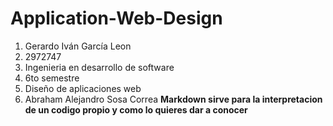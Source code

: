 # Application-Web-Design

1. Gerardo Iván García Leon
2.  2972747
3. Ingenieria en desarrollo de software
4. 6to semestre
5. Diseño de aplicaciones web
6. Abraham Alejandro Sosa Correa
**Markdown sirve para la interpretacion de un codigo propio y como lo quieres dar a conocer**
